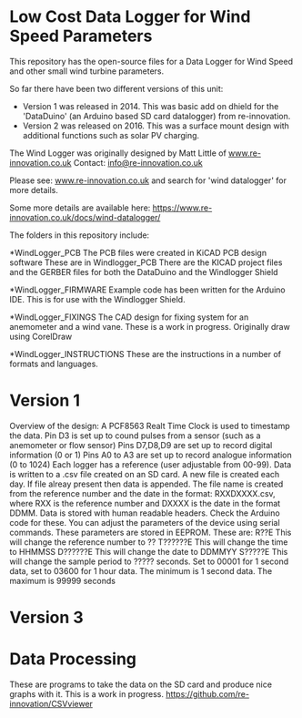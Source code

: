 # Low Cost Data Logger for Wind Speed Parameters
This repository has the open-source files for a Data Logger for Wind Speed and other small wind turbine parameters.

So far there have been two different versions of this unit:
* Version 1 was released in 2014. This was basic add on dhield for the 'DataDuino' (an Arduino based SD card datalogger) from re-innovation.
* Version 2 was released on 2016. This was a surface mount design with additional functions such as solar PV charging.

The Wind Logger was originally designed by Matt Little of www.re-innovation.co.uk
Contact: info@re-innovation.co.uk

Please see: www.re-innovation.co.uk and search for 'wind datalogger' for more details.

Some more details are available here:
https://www.re-innovation.co.uk/docs/wind-datalogger/

The folders in this repository include:
	
*WindLogger_PCB
The PCB files were created in KiCAD PCB design software
These are in Windlogger_PCB
There are the KICAD project files and the GERBER files for both the DataDuino and the Windlogger Shield	

*WindLogger_FIRMWARE
Example code has been written for the Arduino IDE.
This is for use with the Windlogger Shield.	

*WindLogger_FIXINGS
The CAD design for fixing system for an anemometer and a wind vane.
These is a work in progress. Originally draw using CorelDraw
	
*WindLogger_INSTRUCTIONS
These are the instructions in a number of formats and languages.

# Version 1
Overview of the design:
  A PCF8563 Realt Time Clock is used to timestamp the data.
  Pin D3 is set up to cound pulses from a sensor (such as a anemometer or flow sensor)
  Pins D7,D8,D9 are set up to record digital information (0 or 1)
  Pins A0 to A3 are set up to record analogue information (0 to 1024)
  Each logger has a reference (user adjustable from 00-99).
  Data is written to a .csv file created on an SD card.
  A new file is created each day. If file alreay present then data is appended.
  The file name is created from the reference number and the date in the format:
  RXXDXXXX.csv, where RXX is the reference number and DXXXX is the date in the format DDMM. 
  Data is stored with human readable headers. Check the Arduino code for these.
  You can adjust the parameters of the device using serial commands. These parameters are stored in EEPROM.
  These are:
  R??E
  This will change the reference number to ??
  T??????E
  This will change the time to HHMMSS
  D??????E
  This will change the date to DDMMYY
  S?????E
  This will change the sample period to ????? seconds. Set to 00001 for 1 second data, set to 03600 for 1 hour data.
  The minimum is 1 second data. The maximum is 99999 seconds

 # Version 3
 

#  Data Processing
These are programs to take the data on the SD card and produce nice graphs with it.
This is a work in progress.
https://github.com/re-innovation/CSVviewer

 
